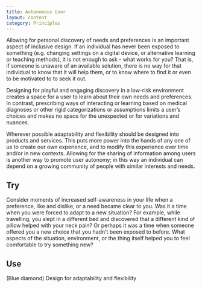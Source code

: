 ```yaml
---
title: Autonomous User
layout: content
category: Principles
---
```


Allowing for personal discovery of needs and preferences is an important aspect of inclusive design. If an individual has never been exposed to something (e.g. changing settings on a digital device, or alternative learning or teaching methods), it is not enough to ask - what works for you? That is, if someone is unaware of an available solution, there is no way for that individual to know that it will help them, or to know where to find it or even to be motivated to to seek it out.

Designing for playful and engaging discovery in a low-risk environment creates a space for a user to learn about their own needs and preferences. In contrast, prescribing ways of interacting or learning based on medical diagnoses or other rigid categorizations or assumptions limits a user’s choices and makes no space for the unexpected or for variations and nuances.

Wherever possible adaptability and flexibility should be designed into products and services. This puts more power into the hands of any one of us to create our own experience, and to modify this experience over time and/or in new contexts. Allowing for the sharing of information among users is another way to promote user autonomy; in this way an individual can depend on a growing community of people with similar interests and needs.

## Try
Consider moments of increased self-awareness in your life when a preference, like and dislike, or a need became clear to you. Was it a time when you were forced to adapt to a new situation? For example, while travelling, you slept in a different bed and discovered that a different kind of pillow helped with your neck pain? Or perhaps it was a time when someone offered you a new choice that you hadn’t been exposed to before. What aspects of the situation, environment, or the thing itself helped you to feel comfortable to try something new?

## Use
(Blue diamond) Design for adaptability and flexibility

